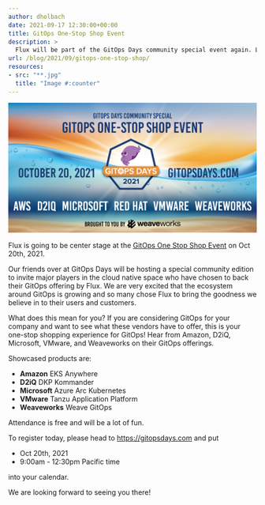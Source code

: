 ```yaml
---
author: dholbach
date: 2021-09-17 12:30:00+00:00
title: GitOps One-Stop Shop Event
description: >
  Flux will be part of the GitOps Days community special event again. Learn from vendors who chose Flux for their GitOps offering: Amazon, D2IQ, Microsoft, Weaveworks.
url: /blog/2021/09/gitops-one-stop-shop/
resources:
- src: "**.jpg"
  title: "Image #:counter"
---
```


![](featured-image.jpg)

Flux is going to be center stage at the [GitOps One Stop Shop Event](https://gitopsdays.com) on Oct 20th, 2021.

Our friends over at GitOps Days will be hosting a special community edition to invite major players in the cloud native space who have chosen to back their GitOps offering by Flux. We are very excited that the ecosystem around GitOps is growing and so many chose Flux to bring the goodness we believe in to their users and customers.

What does this mean for you? If you are considering GitOps for your company and want to see what these vendors have to offer, this is your one-stop shopping experience for GitOps! Hear from Amazon, D2iQ, Microsoft, VMware, and Weaveworks on their GitOps offerings.

Showcased products are:

- **Amazon** EKS Anywhere
- **D2iQ** DKP Kommander
- **Microsoft** Azure Arc Kubernetes
- **VMware** Tanzu Application Platform
- **Weaveworks** Weave GitOps

Attendance is free and will be a lot of fun.

To register today, please head to <https://gitopsdays.com> and put

- Oct 20th, 2021
- 9:00am - 12:30pm Pacific time

into your calendar.

We are looking forward to seeing you there!
